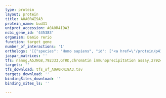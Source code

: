 ```yaml
---
type: protein
layout: protein
title: A0A0R4I9A3
protein_name: bud31
uniprot_accession: A0A0R4I9A3
ncbi_gene_id: '445383'
organism: Danio rerio
function: target gene
number_of_interactions: '1'
orthologs: '[{"species": "Homo sapiens", "id": ["<a href=\"/protein/p41223\">P41223</a>"]}, {"species": "Mus musculus", "id": ["<a href=\"/protein/q6pgh1\">Q6PGH1</a>"]}, {"species": "Rattus norvegicus", "id": ["<a href=\"/protein/o70454\">O70454</a>"]}, {"species": "Drosophila melanogaster", "id": ["<a href=\"/protein/o97454\">O97454</a>"]}, {"species": "Caenorhabditis elegans", "id": ["<a href=\"/protein/p34313\">P34313</a>"]}, {"species": "Saccharomyces cerevisiae", "id": ["<a href=\"/protein/p25337\">P25337</a>"]}]'
jaspar_matrices: ''
tfs: nanog,A5JNG8,792333,GTRD,chromatin immunoprecipitation assay,27924024%5Buid%5D,No
targets: ''
tfs_download: tfs_of_A0A0R4I9A3.tsv
targets_download: ''
bindingSites_download: ''
binding_sites_ls: ''

---
```

